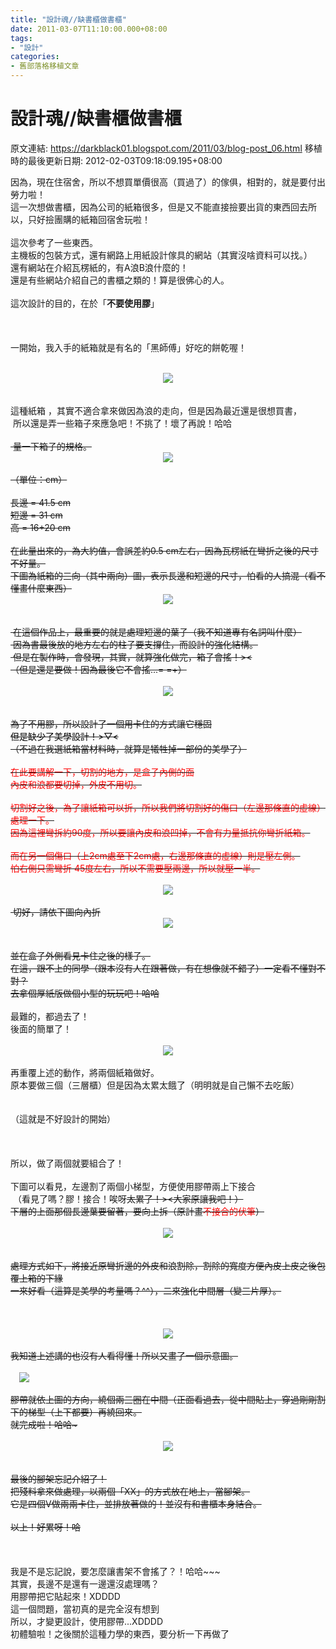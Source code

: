 ```yaml
---
title: "設計魂//缺書櫃做書櫃"
date: 2011-03-07T11:10:00.000+08:00
tags: 
- "設計"
categories:
- 舊部落格移植文章
---
```


# 設計魂//缺書櫃做書櫃

原文連結: https://darkblack01.blogspot.com/2011/03/blog-post_06.html
移植時的最後更新日期: 2012-02-03T09:18:09.195+08:00

因為，現在住宿舍，所以不想買單價很高（買過了）的傢俱，相對的，就是要付出勞力啦！<br />這一次想做書櫃，因為公司的紙箱很多，但是又不能直接撿要出貨的東西回去所以，只好撿團購的紙箱回宿舍玩啦！<br /><br />這次參考了一些東西。<br />主機板的包裝方式，還有網路上用紙設計傢具的網站（其實沒啥資料可以找。）<br />還有網站在介紹瓦楞紙的，有A浪B浪什麼的！<br />還是有些網站介紹自己的書櫃之類的！算是很佛心的人。<br /><br />這次設計的目的，在於「<strong>不要使用膠</strong>」<br /><br /><a name='more'></a><br /><br />一開始，我入手的紙箱就是有名的「黑師傅」好吃的餅乾喔！<br /><br /><div class="separator" style="clear: both; text-align: center;"><a href="http://1.bp.blogspot.com/-f0KT3YsXfFM/TmwRexRfa8I/AAAAAAAAA6U/_80JEZgnbjk/s1600/1905048980-%25E5%25BD%25B1%25E5%2583%258F034.jpg" imageanchor="1" style="margin-left: 1em; margin-right: 1em;"><img border="0" src="http://1.bp.blogspot.com/-f0KT3YsXfFM/TmwRexRfa8I/AAAAAAAAA6U/_80JEZgnbjk/s1600/1905048980-%25E5%25BD%25B1%25E5%2583%258F034.jpg" /></a></div><br /><br />這種紙箱 ，其實不適合拿來做因為浪的走向，但是因為最近還是很想買書，<br />&nbsp;所以還是弄一些箱子來應急吧！不挑了！壞了再說！哈哈~~<br /><br />&nbsp;量一下箱子的規格。<br /><div class="separator" style="clear: both; text-align: center;"><a href="http://4.bp.blogspot.com/-kYUgJfdSNo4/TmwRB9ueKdI/AAAAAAAAA4w/SWiMlDwHSAk/s1600/1905048970-1.jpg" imageanchor="1" style="margin-left: 1em; margin-right: 1em;"><img border="0" src="http://4.bp.blogspot.com/-kYUgJfdSNo4/TmwRB9ueKdI/AAAAAAAAA4w/SWiMlDwHSAk/s1600/1905048970-1.jpg" /></a></div><br />（單位：cm）<br /><br />長邊 = 41.5 cm<br />短邊 = 31 cm<br />高 = 16+20 cm<br /><br />在此量出來的，為大約值，會誤差約0.5 cm左右，因為瓦楞紙在彎折之後的尺寸不好量。<br />下圖為紙箱的三向（其中兩向）圖，表示長邊和短邊的尺寸，怕看的人搞混（看不懂畫什麼東西）<br /><div class="separator" style="clear: both; text-align: center;"><a href="http://2.bp.blogspot.com/-pnWIGwaauVE/TmwRzXyLFyI/AAAAAAAAA7g/n4jVvMJFPJU/s1600/1905048971-2.jpg" imageanchor="1" style="margin-left: 1em; margin-right: 1em;"><img border="0" src="http://2.bp.blogspot.com/-pnWIGwaauVE/TmwRzXyLFyI/AAAAAAAAA7g/n4jVvMJFPJU/s1600/1905048971-2.jpg" /></a></div><br /><br />&nbsp;在這個作品上，最重要的就是處理短邊的葉子（我不知道專有名詞叫什麼）<br />&nbsp;因為書最後放的地方左右的柱子要支撐住，而設計的強化結構。<br />&nbsp;但是在製作時，會發現，其實，就算強化做完，箱子會搖！&gt;&lt;<br />（但是還是要做！因為最後它不會搖...= =+）<br /><br /><div class="separator" style="clear: both; text-align: center;"><a href="http://3.bp.blogspot.com/-Kqu9dlw9gPo/TmwR4Jp3DQI/AAAAAAAAA7w/xF-okLFNrbo/s1600/1905048972-3.jpg" imageanchor="1" style="margin-left: 1em; margin-right: 1em;"><img border="0" src="http://3.bp.blogspot.com/-Kqu9dlw9gPo/TmwR4Jp3DQI/AAAAAAAAA7w/xF-okLFNrbo/s1600/1905048972-3.jpg" /></a></div><br /><br />為了不用膠，所以設計了一個用卡住的方式讓它穩固<br /><span style="color: black;">但是缺少了美學設計！&gt;▽&lt;</span><br />（不過在我選紙箱當材料時，就算是犧牲掉一部份的美學了）<br /><br /><span style="color: red;">在此要講解一下，切割的地方，是盒子內側的面<br />內皮和浪都要切掉，外皮不用切。<br /><br />切割好之後，為了讓紙箱可以折，所以我們將切割好的傷口（左邊那條直的虛線）處理一下。<br />因為這裡彎拆約90度，所以要讓內皮和浪凹掉，不會有力量抵抗你彎折紙箱。<br /><br />而在另一個傷口（上2cm處至下2cm處，右邊那條直的虛線）則是壓左側。<br />怕右側只需彎折 45度左右，所以不需要壓兩邊，所以就壓一半。</span><br /><br /><div class="separator" style="clear: both; text-align: center;"><a href="http://3.bp.blogspot.com/-zuLeAMKaqr4/TmwSWAD472I/AAAAAAAAA9E/R1piZjUkYxo/s1600/1905048973-4.jpg" imageanchor="1" style="margin-left: 1em; margin-right: 1em;"><img border="0" src="http://3.bp.blogspot.com/-zuLeAMKaqr4/TmwSWAD472I/AAAAAAAAA9E/R1piZjUkYxo/s1600/1905048973-4.jpg" /></a></div><br />&nbsp;切好，請依下圖向內折<br /><div class="separator" style="clear: both; text-align: center;"><a href="http://2.bp.blogspot.com/-rtqruxRCiww/TmwSlC1x0jI/AAAAAAAAA94/9HGCyynV47c/s1600/1905048974-5.jpg" imageanchor="1" style="margin-left: 1em; margin-right: 1em;"><img border="0" src="http://2.bp.blogspot.com/-rtqruxRCiww/TmwSlC1x0jI/AAAAAAAAA94/9HGCyynV47c/s1600/1905048974-5.jpg" /></a></div><br /><br />並在盒子外側看見卡住之後的樣子。<br />在這，跟不上的同學（跟本沒有人在跟著做，有在想像就不錯了）一定看不懂對不對？<br />去拿個厚紙版做個小型的玩玩吧！哈哈~~<br /><br />最難的，都過去了！<br />後面的簡單了！<br /><br /><div class="separator" style="clear: both; text-align: center;"><a href="http://4.bp.blogspot.com/-YCDYIAbz56Y/TmwSqGmaK8I/AAAAAAAAA-M/XXvSs4lvw-o/s1600/1905048975-6.jpg" imageanchor="1" style="margin-left: 1em; margin-right: 1em;"><img border="0" src="http://4.bp.blogspot.com/-YCDYIAbz56Y/TmwSqGmaK8I/AAAAAAAAA-M/XXvSs4lvw-o/s1600/1905048975-6.jpg" /></a></div><br />再重覆上述的動作，將兩個紙箱做好。<br />原本要做三個（三層櫃）但是因為太累太餓了（明明就是自己懶不去吃飯）<br /><br /><br />（這就是不好設計的開始）<br /><br /><br /><br />所以，做了兩個就要組合了！<br /><br />下圖可以看見，左邊割了兩個小梯型，方便使用膠帶兩上下接合<br />&nbsp;（看見了嗎？膠！接合！唉呀~~太累了！&gt;&lt;大家原讓我吧！）<br />下層的上面那個長邊葉要留著，要向上拆（原計畫<span style="color: red;">不接合的伏筆</span>）<br /><br /><div class="separator" style="clear: both; text-align: center;"><a href="http://3.bp.blogspot.com/-LZx4CCJaNZE/TmwQDAddIOI/AAAAAAAAA0c/oeSjrR-0_Zo/s1600/1905048977-10.jpg" imageanchor="1" style="margin-left: 1em; margin-right: 1em;"><img border="0" src="http://3.bp.blogspot.com/-LZx4CCJaNZE/TmwQDAddIOI/AAAAAAAAA0c/oeSjrR-0_Zo/s1600/1905048977-10.jpg" /></a></div><br /><br />處理方式如下，將接近原彎折邊的外皮和浪割除，割除的寬度方便內皮上皮之後包覆上箱的下緣<br />一來好看（這算是美學的考量嗎？^^），二來強化中間層（變三片厚）。<br /><br /><div class="separator" style="clear: both; text-align: center;"><br /></div><br /><div class="separator" style="clear: both; text-align: center;"><a href="http://3.bp.blogspot.com/-iZKDjZEhM8Y/TmwQDMVOrXI/AAAAAAAAA0U/i2KDPpoU_Rg/s1600/1905048976-9.jpg" imageanchor="1" style="margin-left: 1em; margin-right: 1em;"><img border="0" src="http://3.bp.blogspot.com/-iZKDjZEhM8Y/TmwQDMVOrXI/AAAAAAAAA0U/i2KDPpoU_Rg/s1600/1905048976-9.jpg" /></a></div><br />我知道上述講的也沒有人看得懂！所以又畫了一個示意圖。<br /><br /><a href="http://2.bp.blogspot.com/-FdC14JvLFjI/TmwPzkKc1iI/AAAAAAAAAzc/CMezsRGzVxA/s1600/1905048978-11.jpg" imageanchor="1" style="margin-left: 1em; margin-right: 1em;"><img border="0" src="http://2.bp.blogspot.com/-FdC14JvLFjI/TmwPzkKc1iI/AAAAAAAAAzc/CMezsRGzVxA/s1600/1905048978-11.jpg" /></a><br /><br />膠帶就依上圖的方向，繞個兩三圈在中間（正面看過去，從中間貼上，穿過剛剛割下的梯型（上下都要）再繞回來。<br />就完成啦！哈哈~<br /><br /><div class="separator" style="clear: both; text-align: center;"><a href="http://1.bp.blogspot.com/-JMi-UZBorns/TmwRD7YDT5I/AAAAAAAAA44/53rQKcvUWbY/s1600/1905048979-%25E5%25BD%25B1%25E5%2583%258F033.jpg" imageanchor="1" style="margin-left: 1em; margin-right: 1em;"><img border="0" src="http://1.bp.blogspot.com/-JMi-UZBorns/TmwRD7YDT5I/AAAAAAAAA44/53rQKcvUWbY/s1600/1905048979-%25E5%25BD%25B1%25E5%2583%258F033.jpg" /></a></div><br /><br />最後的腳架忘記介紹了！<br />把殘料拿來做處理，以兩個「XX」的方式放在地上，當腳架。<br />它是四個V做兩兩卡住，並排放著做的！並沒有和書櫃本身結合。<br /><br />以上！好累呀！哈~~<br /><br /><br /><br />我是不是忘記說，要怎麼讓書架不會搖了？！哈哈~~~<br />其實，長邊不是還有一邊還沒處理嗎？<br />用膠帶把它貼起來！XDDDD<br />這一個問題，當初真的是完全沒有想到<br />所以，才變更設計，使用膠帶...XDDDD<br />初體驗啦！之後關於這種力學的東西，要分析一下再做了
